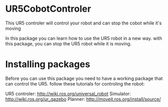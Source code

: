 # UR5CobotControler
This UR5 controler will control your robot and can stop the cobot while it's moving


In this package you can learn how to use the UR5 robot in a new way. with this package, you can stop the UR5 robot while it is moving.

# Installing packages
Before you can use this package you need to have a working package that can control the UR5.
follow these tutorials for controling the robot:

UR5 controler:  http://wiki.ros.org/universal_robot
Simulator:      http://wiki.ros.org/ur_gazebo
Planner:        http://moveit.ros.org/install/source/


